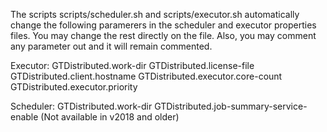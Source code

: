 The scripts scripts/scheduler.sh and scripts/executor.sh automatically change the following paramerers
in the scheduler and executor properties files. You may change the rest directly on the file. Also,
you may comment any parameter out and it will remain commented.

Executor:
GTDistributed.work-dir
GTDistributed.license-file
GTDistributed.client.hostname
GTDistributed.executor.core-count
GTDistributed.executor.priority

Scheduler:
GTDistributed.work-dir
GTDistributed.job-summary-service-enable (Not available in v2018 and older)